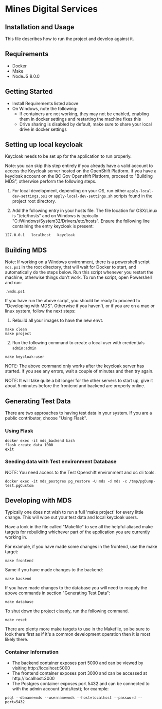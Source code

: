 # Mines Digital Services

## Installation and Usage

This file describes how to run the project and develop against it.

## Requirements

- Docker
- Make
- NodeJS 8.0.0

## Getting Started

- Install Requirements listed above
- On Windows, note the following:
    - If containers are not working, they may not be enabled, enabling them in docker settings and restarting the machine fixes this
    - Drive sharing is disabled by default, make sure to share your local drive in docker settings

## Setting up local keycloak

Keycloak needs to be set up for the application to run properly.

Note: you can skip this step entirely if you already have a valid account to access the Keycloak server hosted on the OpenShift Platform.  If you have a keycloak account on the BC Gov Openshift Platform, proceed to "Building MDS", otherwise perform the following steps.

1.  For local development, depending on your OS, run either `apply-local-dev-settings.ps1` or `apply-local-dev-settings.sh` scripts found in the project root directory.  

2.  Add the following entry in your hosts file.  The file location for OSX/Linux is "/etc/hosts" and on Windows is typically "C:/Windows/System32/Drivers/etc/hosts".  Ensure the following line containing the entry keycloak is present:

```
127.0.0.1	localhost	keycloak
```

## Building MDS
Note: If working on a Windows environment, there is a powershell script `mds.ps1` in the root directory, that will wait for Docker to start, and automatically do the steps below. Run this script whenever you restart the machine, otherwise things don't work. To run the script, open Powershell and run:
```
.\mds.ps1
```
If you have run the above script, you should be ready to proceed to "Developing with MDS".  Otherwise if you haven't, or if you are on a mac or linux system, follow the next steps:

1. Rebuild all your images to have the new envt.

```
make clean
make project
```

2. Run the following command to create a local user with credentials `admin:admin`

```
make keycloak-user
```

NOTE: The above command only works after the keycloak server has started. If you see
any errors, wait a couple of minutes and then try again.

NOTE: It will take quite a bit longer for the other servers to start up, give it about 5 minutes before the frontend and backend are properly online.


## Generating Test Data

There are two approaches to having test data in your system.  If you are a public contributor, choose "Using Flask".

### Using Flask
```
docker exec -it mds_backend bash
flask create_data 1000
exit
```

### Seeding data with Test environment Database

NOTE: You need access to the Test Openshift environment and oc cli tools.

```
docker exec -it mds_postgres pg_restore -U mds -d mds -c /tmp/pgDump-test.pgCustom
```

## Developing with MDS

Typically one does not wish to run a full 'make project' for every little change.  This will wipe out your test data and local keycloak users.

Have a look in the file called "Makefile" to see all the helpful aliased make targets for rebuilding whichever part of the application you are currently working in.  

For example, if you have made some changes in the frontend, use the make target:
```
make frontend
```

Same if you have made changes to the backend:
```
make backend
```

If you have made changes to the database you will need to reapply the above commands in section "Generating Test Data":
```
make database
```

To shut down the project cleanly, run the following command.
```
make reset
```

There are plenty more make targets to use in the Makefile, so be sure to look there first as if it's a common development operation then it is most likely there.


### Container Information

- The backend container exposes port 5000 and can be viewed by visiting http://localhost:5000
- The frontend container exposes port 3000 and can be accessed at http://localhost:3000
- The Postgres container exposes port 5432 and can be connected to with the admin account (mds/test); for example:

```
psql --dbname=mds --username=mds --host=localhost --password --port=5432
```

